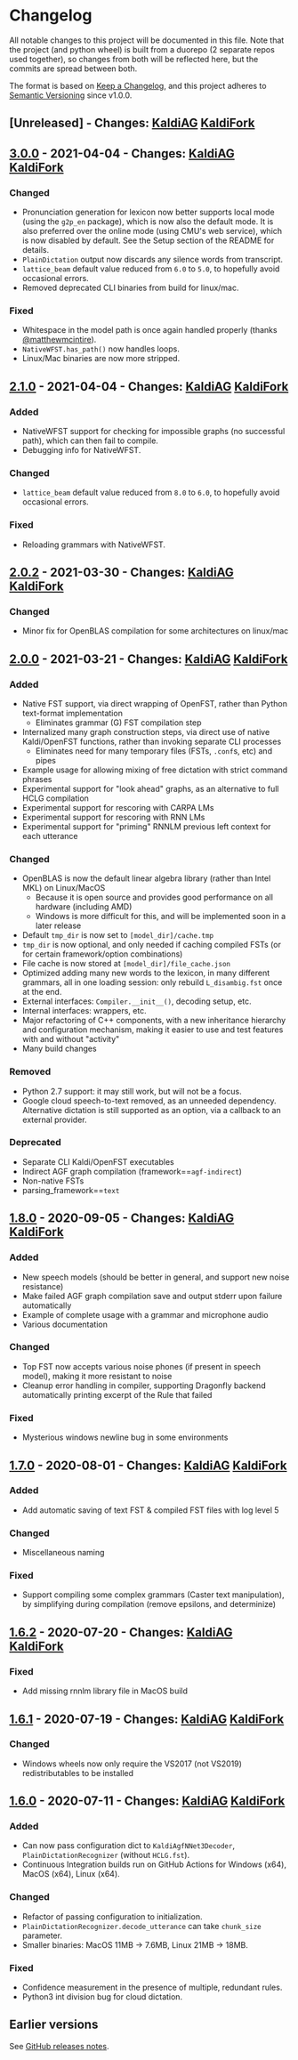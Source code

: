 # Changelog

All notable changes to this project will be documented in this file.
Note that the project (and python wheel) is built from a duorepo (2 separate repos used together), so changes from both will be reflected here, but the commits are spread between both.

The format is based on [Keep a Changelog](https://keepachangelog.com/en/1.0.0/),
and this project adheres to [Semantic Versioning](https://semver.org/spec/v2.0.0.html) since v1.0.0.

## [Unreleased] - Changes: [KaldiAG](https://github.com/daanzu/kaldi-active-grammar/compare/v3.0.0...master) [KaldiFork](https://github.com/daanzu/kaldi-fork-active-grammar/compare/kag-v3.0.0...master)

## [3.0.0](https://github.com/daanzu/kaldi-active-grammar/releases/tag/v3.0.0) - 2021-04-04 - Changes: [KaldiAG](https://github.com/daanzu/kaldi-active-grammar/compare/v2.1.0...v3.0.0) [KaldiFork](https://github.com/daanzu/kaldi-fork-active-grammar/compare/kag-v2.1.0...kag-v3.0.0)

### Changed

* Pronunciation generation for lexicon now better supports local mode (using the `g2p_en` package), which is now also the default mode. It is also preferred over the online mode (using CMU's web service), which is now disabled by default. See the Setup section of the README for details.
* `PlainDictation` output now discards any silence words from transcript.
* `lattice_beam` default value reduced from `6.0` to `5.0`, to hopefully avoid occasional errors.
* Removed deprecated CLI binaries from build for linux/mac.

### Fixed

* Whitespace in the model path is once again handled properly (thanks [@matthewmcintire](https://github.com/matthewmcintire)).
* `NativeWFST.has_path()` now handles loops.
* Linux/Mac binaries are now more stripped.

## [2.1.0](https://github.com/daanzu/kaldi-active-grammar/releases/tag/v2.1.0) - 2021-04-04 - Changes: [KaldiAG](https://github.com/daanzu/kaldi-active-grammar/compare/v2.0.2...v2.1.0) [KaldiFork](https://github.com/daanzu/kaldi-fork-active-grammar/compare/kag-v2.0.2...kag-v2.1.0)

### Added

* NativeWFST support for checking for impossible graphs (no successful path), which can then fail to compile.
* Debugging info for NativeWFST.

### Changed

* `lattice_beam` default value reduced from `8.0` to `6.0`, to hopefully avoid occasional errors.

### Fixed

* Reloading grammars with NativeWFST.

## [2.0.2](https://github.com/daanzu/kaldi-active-grammar/releases/tag/v2.0.2) - 2021-03-30 - Changes: [KaldiAG](https://github.com/daanzu/kaldi-active-grammar/compare/v2.0.0...v2.0.2) [KaldiFork](https://github.com/daanzu/kaldi-fork-active-grammar/compare/kag-v2.0.0...kag-v2.0.2)

### Changed

* Minor fix for OpenBLAS compilation for some architectures on linux/mac

## [2.0.0](https://github.com/daanzu/kaldi-active-grammar/releases/tag/v2.0.0) - 2021-03-21 - Changes: [KaldiAG](https://github.com/daanzu/kaldi-active-grammar/compare/v1.8.0...v2.0.0) [KaldiFork](https://github.com/daanzu/kaldi-fork-active-grammar/compare/kag-v1.8.0...kag-v2.0.0)

### Added

* Native FST support, via direct wrapping of OpenFST, rather than Python text-format implementation
    * Eliminates grammar (G) FST compilation step
* Internalized many graph construction steps, via direct use of native Kaldi/OpenFST functions, rather than invoking separate CLI processes
    * Eliminates need for many temporary files (FSTs, `.conf`s, etc) and pipes
* Example usage for allowing mixing of free dictation with strict command phrases
* Experimental support for "look ahead" graphs, as an alternative to full HCLG compilation
* Experimental support for rescoring with CARPA LMs
* Experimental support for rescoring with RNN LMs
* Experimental support for "priming" RNNLM previous left context for each utterance

### Changed

* OpenBLAS is now the default linear algebra library (rather than Intel MKL) on Linux/MacOS
    * Because it is open source and provides good performance on all hardware (including AMD)
    * Windows is more difficult for this, and will be implemented soon in a later release
* Default `tmp_dir` is now set to `[model_dir]/cache.tmp`
* `tmp_dir` is now optional, and only needed if caching compiled FSTs (or for certain framework/option combinations)
* File cache is now stored at `[model_dir]/file_cache.json`
* Optimized adding many new words to the lexicon, in many different grammars, all in one loading session: only rebuild `L_disambig.fst` once at the end.
* External interfaces: `Compiler.__init__()`, decoding setup, etc.
* Internal interfaces: wrappers, etc.
* Major refactoring of C++ components, with a new inheritance hierarchy and configuration mechanism, making it easier to use and test features with and without "activity"
* Many build changes

### Removed

* Python 2.7 support: it may still work, but will not be a focus.
* Google cloud speech-to-text removed, as an unneeded dependency. Alternative dictation is still supported as an option, via a callback to an external provider.

### Deprecated

* Separate CLI Kaldi/OpenFST executables
* Indirect AGF graph compilation (framework==`agf-indirect`)
* Non-native FSTs
* parsing_framework==`text`

## [1.8.0](https://github.com/daanzu/kaldi-active-grammar/releases/tag/v1.8.0) - 2020-09-05 - Changes: [KaldiAG](https://github.com/daanzu/kaldi-active-grammar/compare/v1.7.0...v1.8.0) [KaldiFork](https://github.com/daanzu/kaldi-fork-active-grammar/compare/kag-v1.7.0...kag-v1.8.0)

### Added
* New speech models (should be better in general, and support new noise resistance)
* Make failed AGF graph compilation save and output stderr upon failure automatically
* Example of complete usage with a grammar and microphone audio
* Various documentation

### Changed
* Top FST now accepts various noise phones (if present in speech model), making it more resistant to noise
* Cleanup error handling in compiler, supporting Dragonfly backend automatically printing excerpt of the Rule that failed

### Fixed
* Mysterious windows newline bug in some environments

## [1.7.0](https://github.com/daanzu/kaldi-active-grammar/releases/tag/v1.7.0) - 2020-08-01 - Changes: [KaldiAG](https://github.com/daanzu/kaldi-active-grammar/compare/v1.6.2...v1.7.0) [KaldiFork](https://github.com/daanzu/kaldi-fork-active-grammar/compare/kag-v1.6.2...kag-v1.7.0)

### Added
* Add automatic saving of text FST & compiled FST files with log level 5

### Changed
* Miscellaneous naming

### Fixed
* Support compiling some complex grammars (Caster text manipulation), by simplifying during compilation (remove epsilons, and determinize)

## [1.6.2](https://github.com/daanzu/kaldi-active-grammar/releases/tag/v1.6.2) - 2020-07-20 - Changes: [KaldiAG](https://github.com/daanzu/kaldi-active-grammar/compare/v1.6.1...v1.6.2) [KaldiFork](https://github.com/daanzu/kaldi-fork-active-grammar/compare/kag-v1.6.1...kag-v1.6.2)

### Fixed
* Add missing rnnlm library file in MacOS build

## [1.6.1](https://github.com/daanzu/kaldi-active-grammar/releases/tag/v1.6.1) - 2020-07-19 - Changes: [KaldiAG](https://github.com/daanzu/kaldi-active-grammar/compare/v1.6.0...v1.6.1) [KaldiFork](https://github.com/daanzu/kaldi-fork-active-grammar/compare/kag-v1.6.0...kag-v1.6.1)

### Changed
* Windows wheels now only require the VS2017 (not VS2019) redistributables to be installed

## [1.6.0](https://github.com/daanzu/kaldi-active-grammar/releases/tag/v1.6.0) - 2020-07-11 - Changes: [KaldiAG](https://github.com/daanzu/kaldi-active-grammar/compare/v1.5.0...v1.6.0) [KaldiFork](https://github.com/daanzu/kaldi-fork-active-grammar/compare/kag-v1.5.0...kag-v1.6.0)

### Added
* Can now pass configuration dict to `KaldiAgfNNet3Decoder`, `PlainDictationRecognizer` (without `HCLG.fst`).
* Continuous Integration builds run on GitHub Actions for Windows (x64), MacOS (x64), Linux (x64).

### Changed
* Refactor of passing configuration to initialization.
* `PlainDictationRecognizer.decode_utterance` can take `chunk_size` parameter.
* Smaller binaries: MacOS 11MB -> 7.6MB, Linux 21MB -> 18MB.

### Fixed
* Confidence measurement in the presence of multiple, redundant rules.
* Python3 int division bug for cloud dictation.

## Earlier versions

See [GitHub releases notes](https://github.com/daanzu/kaldi-active-grammar/releases).
